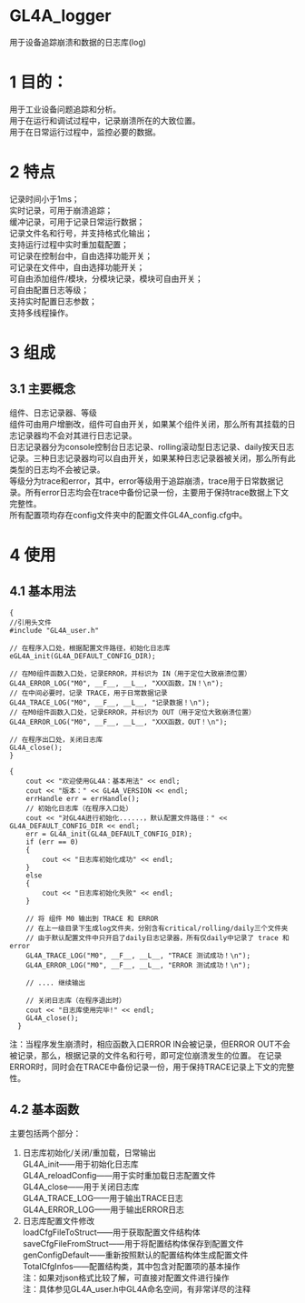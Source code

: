 # GL4A_logger
用于设备追踪崩溃和数据的日志库(log)
# 1 目的：
  用于工业设备问题追踪和分析。<br>
  用于在运行和调试过程中，记录崩溃所在的大致位置。<br>
  用于在日常运行过程中，监控必要的数据。<br>
# 2 特点
  记录时间小于1ms；<br>
  实时记录，可用于崩溃追踪；<br>
  缓冲记录，可用于记录日常运行数据；<br>
  记录文件名和行号，并支持格式化输出；<br>
  支持运行过程中实时重加载配置；<br>
  可记录在控制台中，自由选择功能开关；<br>
  可记录在文件中，自由选择功能开关；<br>
  可自由添加组件/模块，分模块记录，模块可自由开关；<br>
  可自由配置日志等级；<br>
  支持实时配置日志参数；<br>
  支持多线程操作。<br>
# 3 组成
## 3.1 主要概念
  组件、日志记录器、等级<br>
  组件可由用户增删改，组件可自由开关，如果某个组件关闭，那么所有其挂载的日志记录器均不会对其进行日志记录。<br>
  日志记录器分为console控制台日志记录、rolling滚动型日志记录、daily按天日志记录。三种日志记录器均可以自由开关，如果某种日志记录器被关闭，那么所有此类型的日志均不会被记录。<br>
  等级分为trace和error，其中，error等级用于追踪崩溃，trace用于日常数据记录。所有error日志均会在trace中备份记录一份，主要用于保持trace数据上下文完整性。<br>
  所有配置项均存在config文件夹中的配置文件GL4A_config.cfg中。<br>
# 4 使用

## 4.1 基本用法
~~~
{
//引用头文件
#include "GL4A_user.h"

// 在程序入口处，根据配置文件路径，初始化日志库
eGL4A_init(GL4A_DEFAULT_CONFIG_DIR);

// 在M0组件函数入口处，记录ERROR，并标识为 IN（用于定位大致崩溃位置）
GL4A_ERROR_LOG("M0", __F__, __L__, "XXX函数，IN！\n");
// 在中间必要时，记录 TRACE，用于日常数据记录
GL4A_TRACE_LOG("M0", __F__, __L__, "记录数据！\n");
// 在M0组件函数入口处，记录ERROR，并标识为 OUT（用于定位大致崩溃位置）
GL4A_ERROR_LOG("M0", __F__, __L__, "XXX函数，OUT！\n");

// 在程序出口处，关闭日志库
GL4A_close();
}
~~~
~~~
{
	cout << "欢迎使用GL4A：基本用法" << endl;
	cout << "版本：" << GL4A_VERSION << endl;
	errHandle err = errHandle();
	// 初始化日志库（在程序入口处）
	cout << "对GL4A进行初始化......，默认配置文件路径：" << GL4A_DEFAULT_CONFIG_DIR << endl;
	err = GL4A_init(GL4A_DEFAULT_CONFIG_DIR);
	if (err == 0)
	{
		cout << "日志库初始化成功" << endl;
	}
	else
	{
		cout << "日志库初始化失败" << endl;
	}

	// 将 组件 M0 输出到 TRACE 和 ERROR
	// 在上一级目录下生成log文件夹，分别含有critical/rolling/daily三个文件夹
	// 由于默认配置文件中只开启了daily日志记录器，所有仅daily中记录了 trace 和 error
	GL4A_TRACE_LOG("M0", __F__, __L__, "TRACE 测试成功！\n");
	GL4A_ERROR_LOG("M0", __F__, __L__, "ERROR 测试成功！\n");

	// .... 继续输出

	// 关闭日志库（在程序退出时）
	cout << "日志库使用完毕!" << endl;
	GL4A_close();
  }
~~~
注：当程序发生崩溃时，相应函数入口ERROR IN会被记录，但ERROR OUT不会被记录，那么，根据记录的文件名和行号，即可定位崩溃发生的位置。
在记录ERROR时，同时会在TRACE中备份记录一份，用于保持TRACE记录上下文的完整性。<br>
## 4.2 基本函数
  主要包括两个部分：
  1.	日志库初始化/关闭/重加载，日常输出<br>
  GL4A_init——用于初始化日志库<br>
  GL4A_reloadConfig——用于实时重加载日志配置文件<br>
  GL4A_close——用于关闭日志库<br>
  GL4A_TRACE_LOG——用于输出TRACE日志<br>
  GL4A_ERROR_LOG——用于输出ERROR日志<br>
  2.	日志库配置文件修改<br>
  loadCfgFileToStruct——用于获取配置文件结构体<br>
  saveCfgFileFromStruct——用于将配置结构体保存到配置文件<br>
  genConfigDefault——重新按照默认的配置结构体生成配置文件<br>
  TotalCfgInfos——配置结构类，其中包含对配置项的基本操作<br>
  注：如果对json格式比较了解，可直接对配置文件进行操作<br>
  注：具体参见GL4A_user.h中GL4A命名空间，有非常详尽的注释 <br>
